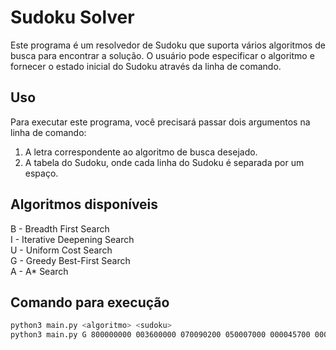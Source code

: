 # Sudoku Solver

Este programa é um resolvedor de Sudoku que suporta vários algoritmos de busca para encontrar a solução. O usuário pode especificar o algoritmo e fornecer o estado inicial do Sudoku através da linha de comando.

## Uso

Para executar este programa, você precisará passar dois argumentos na linha de comando:
1. A letra correspondente ao algoritmo de busca desejado.
2. A tabela do Sudoku, onde cada linha do Sudoku é separada por um espaço.

## Algoritmos disponíveis

B - Breadth First Search <br>
I - Iterative Deepening Search <br>
U - Uniform Cost Search <br>
G - Greedy Best-First Search <br>
A - A* Search <br>

## Comando para execução

```bash
python3 main.py <algoritmo> <sudoku>
python3 main.py G 800000000 003600000 070090200 050007000 000045700 000100030 001000068 008500010 090000400


